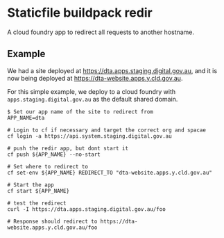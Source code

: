 # Staticfile buildpack redir

A cloud foundry app to redirect all requests to another hostname.

## Example

We had a site deployed at https://dta.apps.staging.digital.gov.au, and it
is now being deployed at https://dta-website.apps.y.cld.gov.au.

For this simple example, we deploy to a cloud foundry with
`apps.staging.digital.gov.au` as the default shared domain.

```
$ Set our app name of the site to redirect from
APP_NAME=dta

# Login to cf if necessary and target the correct org and spacae
cf login -a https://api.system.staging.digital.gov.au

# push the redir app, but dont start it
cf push ${APP_NAME} --no-start

# Set where to redirect to
cf set-env ${APP_NAME} REDIRECT_TO "dta-website.apps.y.cld.gov.au"

# Start the app
cf start ${APP_NAME}

# test the redirect
curl -I https://dta.apps.staging.digital.gov.au/foo

# Response should redirect to https://dta-website.apps.y.cld.gov.au/foo

```

